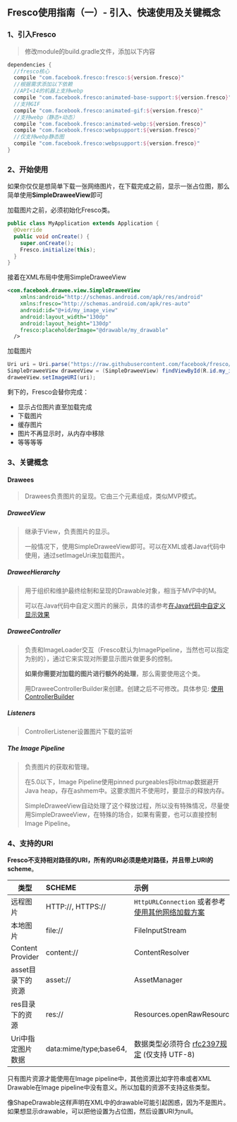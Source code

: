 ## Fresco使用指南（一）- 引入、快速使用及关键概念

### 1、引入Fresco

>  修改module的build.gradle文件，添加以下内容

```groovy
dependencies {
  //fresco核心
  compile "com.facebook.fresco:fresco:${version.fresco}"
  //根据需求添加以下依赖
  //API<14的机器上支持webp
  compile "com.facebook.fresco:animated-base-support:${version.fresco}"
  //支持GIF
  compile "com.facebook.fresco:animated-gif:${version.fresco}"
  //支持webp（静态+动态）
  compile "com.facebook.fresco:animated-webp:${version.fresco}"
  compile "com.facebook.fresco:webpsupport:${version.fresco}"
  //仅支持webp静态图
  compile "com.facebook.fresco:webpsupport:${version.fresco}"
}
```

### 2、开始使用

如果你仅仅是想简单下载一张网络图片，在下载完成之前，显示一张占位图，那么简单使用**SimpleDraweeView**即可

加载图片之前，必须初始化Fresco类。

```java
public class MyApplication extends Application {
  @Override
  public void onCreate() {
    super.onCreate();
    Fresco.initialize(this);
  }
}
```

接着在XML布局中使用SimpleDraweeView

```xml
<com.facebook.drawee.view.SimpleDraweeView
	xmlns:android="http://schemas.android.com/apk/res/android"
    xmlns:fresco="http://schemas.android.com/apk/res-auto"                                       
    android:id="@+id/my_image_view"
    android:layout_width="130dp"
    android:layout_height="130dp"
    fresco:placeholderImage="@drawable/my_drawable"
  />
```

加载图片

```java
Uri uri = Uri.parse("https://raw.githubusercontent.com/facebook/fresco/gh-pages/static/logo.png");
SimpleDraweeView draweeView = (SimpleDraweeView) findViewById(R.id.my_image_view);
draweeView.setImageURI(uri);
```

剩下的，Fresco会替你完成：

- 显示占位图片直至加载完成
- 下载图片
- 缓存图片
- 图片不再显示时，从内存中移除
- 等等等等

### 3、关键概念

#### Drawees

> Drawees负责图片的呈现。它由三个元素组成，类似MVP模式。

##### DraweeView

> 继承于View，负责图片的显示。
>
> 一般情况下，使用SimpleDraweeView即可。可以在XML或者Java代码中使用，通过setImageUri来加载图片。

##### DraweeHierarchy

> 用于组织和维护最终绘制和呈现的Drawable对象，相当于MVP中的M。
>
> 可以在Java代码中自定义图片的展示，具体的请参考[在Java代码中自定义显示效果](https://www.fresco-cn.org/docs/using-drawees-code.html)

##### DraweeController

> 负责和ImageLoader交互（Fresco默认为ImagePipeline，当然也可以指定为别的），通过它来实现对所要显示图片做更多的控制。
>
> **如果你需要对加载的图片进行额外的处理**，那么需要使用这个类。
>
> 用DraweeControllerBuilder来创建。创建之后不可修改。具体参见: [使用ControllerBuilder](https://www.fresco-cn.org/docs/using-controllerbuilder.html)

##### Listeners

> ControllerListener设置图片下载的监听

##### The Image Pipeline

> 负责图片的获取和管理。
>
> 在5.0以下，Image Pipeline使用pinned purgeables将bitmap数据避开Java heap，存在ashmem中。这要求图片不使用时，要显示的释放内存。
>
> SimpleDraweeView自动处理了这个释放过程，所以没有特殊情况，尽量使用SimpleDraweeView，在特殊的场合，如果有需要，也可以直接控制Image Pipeline。

### 4、支持的URI

**Fresco不支持相对路径的URI，所有的URI必须是绝对路径，并且带上URI的scheme**。

| 类型               | SCHEME                 | 示例                                       |
| ---------------- | :--------------------- | :--------------------------------------- |
| 远程图片             | HTTP://, HTTPS://      | `HttpURLConnection` 或者参考 [使用其他网络加载方案](https://www.fresco-cn.org/docs/using-other-network-layers.html) |
| 本地图片             | file://                | FileInputStream                          |
| Content Provider | content://             | ContentResolver                          |
| asset目录下的资源      | asset://               | AssetManager                             |
| res目录下的资源        | res://                 | Resources.openRawResource                |
| Uri中指定图片数据       | data:mime/type;base64, | 数据类型必须符合 [rfc2397规定](http://tools.ietf.org/html/rfc2397) (仅支持 UTF-8) |
只有图片资源才能使用在Image pipeline中，其他资源比如字符串或者XML Drawable在Image pipeline中没有意义。所以加载的资源不支持这些类型。

像ShapeDrawable这样声明在XML中的drawable可能引起困惑，因为不是图片。如果想显示drawable，可以把他设置为占位图，然后设置URI为null。